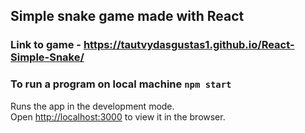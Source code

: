 ## Simple snake game made with React
### Link to game - https://tautvydasgustas1.github.io/React-Simple-Snake/

### To run a program on local machine `npm start`

Runs the app in the development mode.<br />
Open [http://localhost:3000](http://localhost:3000) to view it in the browser.
